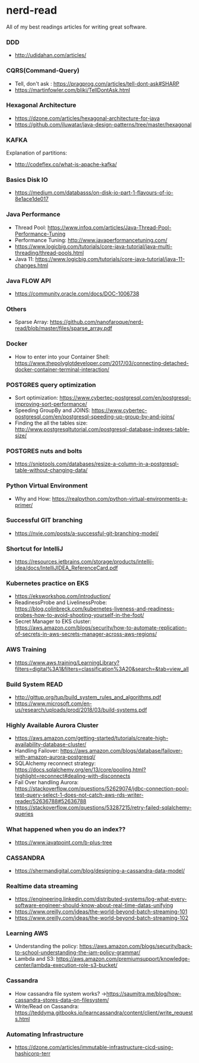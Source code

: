 # nerd-read
All of my best readings articles for writing great software.

### DDD
* http://udidahan.com/articles/

### CQRS(Command-Query)
* Tell, don't ask : https://pragprog.com/articles/tell-dont-ask#SHARP
* https://martinfowler.com/bliki/TellDontAsk.html

### Hexagonal Architecture
* https://dzone.com/articles/hexagonal-architecture-for-java
* https://github.com/iluwatar/java-design-patterns/tree/master/hexagonal

### KAFKA
Explanation of partitions:
* http://codeflex.co/what-is-apache-kafka/

### Basics Disk IO
* https://medium.com/databasss/on-disk-io-part-1-flavours-of-io-8e1ace1de017

### Java Performance
* Thread Pool: https://www.infoq.com/articles/Java-Thread-Pool-Performance-Tuning
* Performance Tuning: http://www.javaperformancetuning.com/
* https://www.logicbig.com/tutorials/core-java-tutorial/java-multi-threading/thread-pools.html
* Java 11: https://www.logicbig.com/tutorials/core-java-tutorial/java-11-changes.html

### Java FLOW API
* https://community.oracle.com/docs/DOC-1006738

### Others
* Sparse Array: https://github.com/nanofaroque/nerd-read/blob/master/files/sparse_array.pdf

### Docker
* How to enter into your Container Shell: https://www.thepolyglotdeveloper.com/2017/03/connecting-detached-docker-container-terminal-interaction/

### POSTGRES query optimization
* Sort optimization: https://www.cybertec-postgresql.com/en/postgresql-improving-sort-performance/
* Speeding GroupBy and JOINS: https://www.cybertec-postgresql.com/en/postgresql-speeding-up-group-by-and-joins/
* Finding the all the tables size: http://www.postgresqltutorial.com/postgresql-database-indexes-table-size/

### POSTGRES nuts and bolts
* https://sniptools.com/databases/resize-a-column-in-a-postgresql-table-without-changing-data/

### Python Virtual Environment
* Why and How: https://realpython.com/python-virtual-environments-a-primer/

### Successful GIT branching
* https://nvie.com/posts/a-successful-git-branching-model/

### Shortcut for IntelliJ
* https://resources.jetbrains.com/storage/products/intellij-idea/docs/IntelliJIDEA_ReferenceCard.pdf

### Kubernetes practice on EKS
* https://eksworkshop.com/introduction/
* ReadinessProbe and LivelinessProbe: https://blog.colinbreck.com/kubernetes-liveness-and-readiness-probes-how-to-avoid-shooting-yourself-in-the-foot/
* Secret Manager to EKS cluster: https://aws.amazon.com/blogs/security/how-to-automate-replication-of-secrets-in-aws-secrets-manager-across-aws-regions/

### AWS Training 
* https://www.aws.training/LearningLibrary?filters=digital%3A1&filters=classification%3A20&search=&tab=view_all

### Build System READ
* http://gittup.org/tup/build_system_rules_and_algorithms.pdf
* https://www.microsoft.com/en-us/research/uploads/prod/2018/03/build-systems.pdf

### Highly Available Aurora Cluster
* https://aws.amazon.com/getting-started/tutorials/create-high-availability-database-cluster/
* Handling Failover: https://aws.amazon.com/blogs/database/failover-with-amazon-aurora-postgresql/
* SQLAlchemy reconnect strategy: https://docs.sqlalchemy.org/en/13/core/pooling.html?highlight=reconnect#dealing-with-disconnects
* Fail Over handling Aurora: https://stackoverflow.com/questions/52629074/jdbc-connection-pool-test-query-select-1-does-not-catch-aws-rds-writer-reader/52636788#52636788
* https://stackoverflow.com/questions/53287215/retry-failed-sqlalchemy-queries

### What happened when you do an index??
* https://www.javatpoint.com/b-plus-tree

### CASSANDRA 
* https://shermandigital.com/blog/designing-a-cassandra-data-model/

### Realtime data streaming
* https://engineering.linkedin.com/distributed-systems/log-what-every-software-engineer-should-know-about-real-time-datas-unifying
* https://www.oreilly.com/ideas/the-world-beyond-batch-streaming-101
* https://www.oreilly.com/ideas/the-world-beyond-batch-streaming-102

### Learning AWS
* Understanding the policy: https://aws.amazon.com/blogs/security/back-to-school-understanding-the-iam-policy-grammar/
* Lambda and S3: https://aws.amazon.com/premiumsupport/knowledge-center/lambda-execution-role-s3-bucket/

### Cassandra
* How cassandra file system works? ->https://saumitra.me/blog/how-cassandra-stores-data-on-filesystem/
* Write/Read on Cassandra: https://teddyma.gitbooks.io/learncassandra/content/client/write_requests.html

### Automating Infrastructure 
* https://dzone.com/articles/immutable-infrastructure-cicd-using-hashicorp-terr
